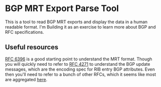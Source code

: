 # BGP MRT Export Parse Tool

This is a tool to read BGP MRT exports and display the data in a human readable format. I'm Building it as an exercise to learn more about BGP and RFC specifications.

## Useful resources

[RFC 6396](https://datatracker.ietf.org/doc/html/rfc6396#section-4.3.3) is a good starting point to understand the MRT format. Though you will quickly need to refer to [RFC 4271](https://datatracker.ietf.org/doc/html/rfc4271) to understand the BGP update messages, which are the encoding spec for RIB entry BGP attributes. Even then you'll need to refer to a bunch of other RFCs, which it seems like most are aggregated [here](https://www.iana.org/assignments/bgp-parameters/bgp-parameters.xhtml#bgp-parameters-2).
